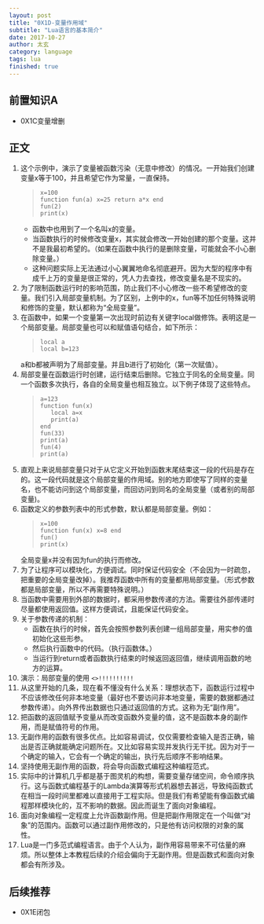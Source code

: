 ```yaml
---
layout: post
title: "0X1D-变量作用域"
subtitle: "Lua语言的基本简介"
date: 2017-10-27
author: 太玄
category: language
tags: lua
finished: true
---
```


## 前置知识A
* 0X1C变量增删

## 正文
1. 这个示例中，演示了变量被函数污染（无意中修改）的情况。一开始我们创建变量x等于100，并且希望它作为常量，一直保持。
    >```
    >x=100
    >function fun(a) x=25 return a*x end
    >fun(2)
    >print(x)
    >```
    * 函数中也用到了一个名叫x的变量。
    * 当函数执行的时候修改变量x，其实就会修改一开始创建的那个变量。这并不是我最初希望的。（如果在函数中执行的是删除变量，可能就会不小心删除变量。）
    * 这种问题实际上无法通过小心翼翼地命名彻底避开。因为大型的程序中有成千上万的变量是很正常的，凭人力去查找，修改变量名是不现实的。
2. 为了限制函数运行时的影响范围，防止我们不小心修改一些不希望修改的变量。我们引入局部变量机制。为了区别，上例中的x，fun等不加任何特殊说明和修饰的变量，默认都称为“全局变量”。
3. 在函数中，如果一个变量第一次出现时前边有关键字local做修饰。表明这是一个局部变量。局部变量也可以和赋值语句结合，如下所示：
    >```
    >local a
    >local b=123
    >```
    a和b都被声明为了局部变量。并且b进行了初始化（第一次赋值）。
4. 局部变量在函数运行时创建，运行结束后删除。它独立于同名的全局变量。同一个函数多次执行，各自的全局变量也相互独立。以下例子体现了这些特点。
    >```
    >a=123
    >function fun(x)
    >    local a=x
    >    print(a)
    >end
    >fun(33)
    >print(a)
    >fun(4)
    >print(a)
    >```
5. 直观上来说局部变量只对于从它定义开始到函数末尾结束这一段的代码是存在的。这一段代码就是这个局部变量的作用域。别的地方即使写了同样的变量名，也不能访问到这个局部变量，而回访问到同名的全局变量（或者别的局部变量)。
6. 函数定义的参数列表中的形式参数，默认都是局部变量。例如：
    >```
    >x=100
    >function fun(x) x=8 end
    >fun()
    >print(x)
    >```
    全局变量x并没有因为fun的执行而修改。
7. 为了让程序可以模块化，方便调试。同时保证代码安全（不会因为一时疏忽，把重要的全局变量改掉）。我推荐函数中所有的变量都用局部变量。（形式参数都是局部变量，所以不再需要特殊说明。）
8. 当函数中需要用到外部的数据时，都采用参数传递的方法。需要往外部传递时尽量都使用返回值。这样方便调试，且能保证代码安全。
9. 关于参数传递的机制：
    * 函数在执行的时候，首先会按照参数列表创建一组局部变量，用实参的值初始化这些形参。
    * 然后执行函数中的代码。（执行函数体。）
    * 当运行到return或者函数执行结束的时候返回返回值，继续调用函数的地方的运算。
10. 演示：局部变量的使用 `<>!!!!!!!!!!`
11. 从这里开始的几条，现在看不懂没有什么关系：理想状态下，函数运行过程中不应该修改任何非本地变量（最好也不要访问非本地变量，需要的数据都通过参数传递）。向外界传出数据也只通过返回值的方式。这称为无“副作用”。
12. 把函数的返回值赋予变量从而改变函数外变量的值，这不是函数本身的副作用，而是赋值符号的作用。
13. 无副作用的函数有很多优点。比如容易调试，仅仅需要检查输入是否正确，输出是否正确就能确定问题所在。又比如容易实现并发执行无干扰。因为对于一个确定的输入，它会有一个确定的输出，执行先后顺序不影响结果。
14. 坚持使用无副作用的函数，将会导向函数式编程这种编程范式。
15. 实际中的计算机几乎都是基于图灵机的构想，需要变量存储空间，命令顺序执行。这与函数式编程基于的Lambda演算等形式机器想去甚远，导致纯函数式在相当一段时间里都难以直接用于工程实际。但是我们有希望能有像函数式编程那样模块化的，互不影响的数据。因此而诞生了面向对象编程。
16. 面向对象编程一定程度上允许函数副作用。但是把副作用限定在一个叫做“对象”的范围内。函数可以通过副作用修改的，只是他有访问权限的对象的属性。
17. Lua是一门多范式编程语言。由于个人认为，副作用容易带来不可估量的麻烦。所以整体上本教程后续的介绍会偏向于无副作用。但是函数式和面向对象都会有所涉及。

## 后续推荐
* 0X1E闭包
